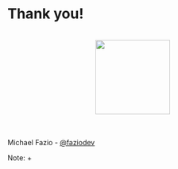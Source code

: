 # Thank you!
<br />
<div style="display: flex; justify-content: space-around;">
    <img src="img/kotlin-text-logo.png" height="150"/>
</div>

<br />
<br />

Michael Fazio - [@faziodev](https://twitter.com/faziodev)

Note:
+